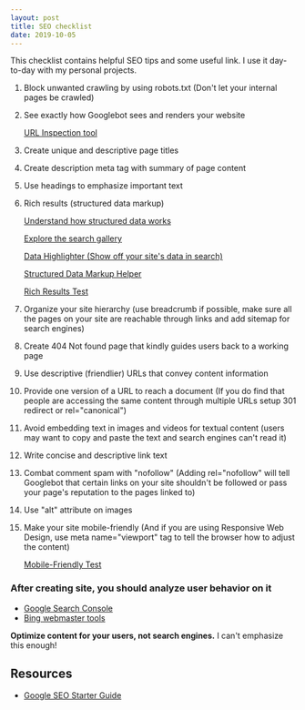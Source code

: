 ```yaml
---
layout: post
title: SEO checklist
date: 2019-10-05
---
```


This checklist contains helpful SEO tips and some useful link. I use it day-to-day with my personal projects.

1. Block unwanted crawling by using robots.txt (Don't let your internal pages be crawled)
2. See exactly how Googlebot sees and renders your website

   [URL Inspection tool](https://support.google.com/webmasters/answer/9012289)

3. Create unique and descriptive page titles
4. Create description meta tag with summary of page content
5. Use headings to emphasize important text
6. Rich results (structured data markup)

   [Understand how structured data works](https://developers.google.com/search/docs/guides/intro-structured-data)

   [Explore the search gallery](https://developers.google.com/search/docs/guides/search-gallery)

   [Data Highlighter (Show off your site's data in search)](https://www.google.com/webmasters/tools/data-highlighter)

   [Structured Data Markup Helper](https://www.google.com/webmasters/markup-helper/)

   [Rich Results Test](https://search.google.com/test/rich-results)

7. Organize your site hierarchy (use breadcrumb if possible, make sure all the pages on your site are reachable through links and add sitemap for search engines)
8. Create 404 Not found page that kindly guides users back to a working page
9. Use descriptive (friendlier) URLs that convey content information
10. Provide one version of a URL to reach a document (If you do find that people are accessing the same content through multiple URLs setup 301 redirect or rel="canonical")
11. Avoid embedding text in images and videos for textual content (users may want to copy and paste the text and search engines can't read it)
12. Write concise and descriptive link text
13. Combat comment spam with "nofollow" (Adding rel="nofollow" will tell Googlebot that certain links on your site shouldn't be followed or pass your page's reputation to the pages linked to)
14. Use "alt" attribute on images
15. Make your site mobile-friendly (And if you are using Responsive Web Design, use meta name="viewport" tag to tell the browser how to adjust the content)

    [Mobile-Friendly Test](https://search.google.com/test/mobile-friendly)

### After creating site, you should analyze user behavior on it

- [Google Search Console](https://search.google.com/search-console/about)
- [Bing webmaster tools](https://www.bing.com/toolbox/webmaster)

**Optimize content for your users, not search engines.** I can't emphasize this enough!

## Resources

- [Google SEO Starter Guide](https://support.google.com/webmasters/answer/7451184?hl=en)
